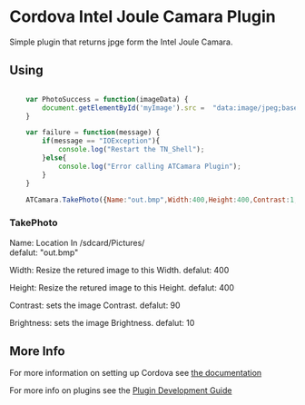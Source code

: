 # Cordova Intel Joule Camara Plugin

Simple plugin that returns jpge form the Intel Joule Camara.

## Using

```js

    var PhotoSuccess = function(imageData) {
        document.getElementById('myImage').src =  "data:image/jpeg;base64," + imageData;
    }

    var failure = function(message) {
        if(message == "IOException"){
            console.log("Restart the TN_Shell");
        }else{
            console.log("Error calling ATCamara Plugin");
        }
    }

   	ATCamara.TakePhoto({Name:"out.bmp",Width:400,Height:400,Contrast:1,Brightness:1},PhotoSuccess,failure);
```

### TakePhoto
Name: Location In /sdcard/Pictures/			
	defalut: "out.bmp"

Width: Resize the retured image to this Width.
	defalut: 400

Height: Resize the retured image to this Height.
	defalut: 400

Contrast: sets the image Contrast.
	defalut: 90

Brightness: sets the image Brightness.
	defalut: 10

## More Info

For more information on setting up Cordova see [the documentation](http://cordova.apache.org/docs/en/latest/guide/cli/index.html)

For more info on plugins see the [Plugin Development Guide](http://cordova.apache.org/docs/en/latest/guide/hybrid/plugins/index.html)
